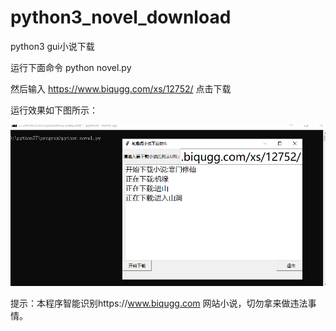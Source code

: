 # python3_novel_download
python3 gui小说下载

运行下面命令 
python novel.py 

然后输入 https://www.biqugg.com/xs/12752/ 点击下载

运行效果如下图所示：

![image](https://raw.githubusercontent.com/wazyl/python3_novel_download/master/download_novel.png)

提示：本程序智能识别https://www.biqugg.com 网站小说，切勿拿来做违法事情。


